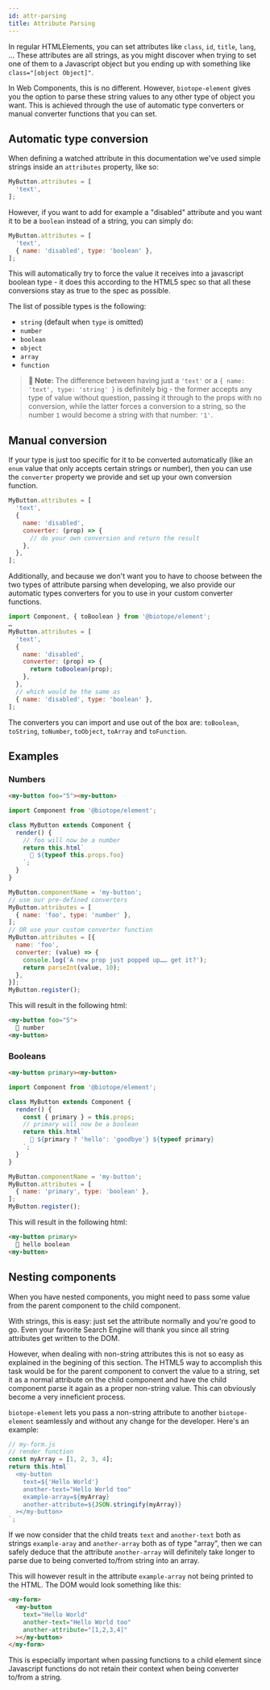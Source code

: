 ```yaml
---
id: attr-parsing
title: Attribute Parsing
---
```


In regular HTMLElements, you can set attributes like `class`, `id`, `title`, `lang`, … These
attributes are all strings, as you might discover when trying to set one of them to a Javascript
object but you ending up with something like `class="[object Object]"`.

In Web Components, this is no different. However, `biotope-element` gives you the option to parse
these string values to any other type of object you want. This is achieved through the use of
automatic type converters or manual converter functions that you can set.

## Automatic type conversion
When defining a watched attribute in this documentation we've used simple strings inside an `attributes`
property, like so:

```javascript
MyButton.attributes = [
  'text',
];
```

However, if you want to add for example a "disabled" attribute and you want it to be a `boolean`
instead of a string, you can simply do:

```javascript
MyButton.attributes = [
  'text',
  { name: 'disabled', type: 'boolean' },
];
```

This will automatically try to force the value it receives into a javascript boolean type - it does
this according to the HTML5 spec so that all these conversions stay as true to the spec as possible.

The list of possible types is the following:
  - `string` (default when `type` is omitted)
  - `number`
  - `boolean`
  - `object`
  - `array`
  - `function`

> __📝 Note:__ The difference between having just a `'text'` or a `{ name: 'text', type: 'string' }`
is definitely big - the former accepts any type of value without question, passing it through to the
props with no conversion, while the latter forces a conversion to a string, so the number `1` would
become a string with that number: `'1'`.

## Manual conversion
If your type is just too specific for it to be converted automatically (like an `enum` value that
only accepts certain strings or number), then you can use the `converter` property we provide and
set up your own conversion function.

```javascript
MyButton.attributes = [
  'text',
  {
    name: 'disabled',
    converter: (prop) => {
      // do your own conversion and return the result
    },
  },
];
```

Additionally, and because we don't want you to have to choose between the two types of attribute
parsing when developing, we also provide our automatic types converters for you to use in your
custom converter functions.

```javascript
import Component, { toBoolean } from '@biotope/element';
…
MyButton.attributes = [
  'text',
  {
    name: 'disabled',
    converter: (prop) => {
      return toBoolean(prop);
    },
  },
  // which would be the same as
  { name: 'disabled', type: 'boolean' },
];
```

The converters you can import and use out of the box are: `toBoolean`, `toString`, `toNumber`,
`toObject`, `toArray` and `toFunction`.

## Examples

### Numbers
```html
<my-button foo="5"><my-button>
```

```javascript
import Component from '@biotope/element';

class MyButton extends Component {
  render() {
    // foo will now be a number
    return this.html`
      🚀 ${typeof this.props.foo}
    `;
  }
}

MyButton.componentName = 'my-button';
// use our pre-defined converters
MyButton.attributes = [
  { name: 'foo', type: 'number' },
];
// OR use your custom converter function
MyButton.attributes = [{
  name: 'foo',
  converter: (value) => {
    console.log('A new prop just popped up…… get it?');
    return parseInt(value, 10);
  },
}];
MyButton.register();

```

This will result in the following html:

```html
<my-button foo="5">
  🚀 number
<my-button>
```

### Booleans
```html
<my-button primary><my-button>
```

```javascript
import Component from '@biotope/element';

class MyButton extends Component {
  render() {
    const { primary } = this.props;
    // primary will now be a boolean
    return this.html`
      💼 ${primary ? 'hello': 'goodbye'} ${typeof primary}
    `;
  }
}

MyButton.componentName = 'my-button';
MyButton.attributes = [
  { name: 'primary', type: 'boolean' },
];
MyButton.register();
```

This will result in the following html:

```html
<my-button primary>
  💼 hello boolean
<my-button>
```

## Nesting components
When you have nested components, you might need to pass some value from the parent component to the
child component.

With strings, this is easy: just set the attribute normally and you're good to go. Even your
favorite Search Engine will thank you since all string attributes get written to the DOM.

However, when dealing with non-string attributes this is not so easy as explained in the begining of
this section. The HTML5 way to accomplish this task would be for the parent component to convert the
value to a string, set it as a normal attribute on the child component and have the child component
parse it again as a proper non-string value. This can obviously become a very inneficient process.

`biotope-element` lets you pass a non-string attribute to another `biotope-element` seamlessly and
without any change for the developer. Here's an example:

```javascript
// my-form.js
// render function
const myArray = [1, 2, 3, 4];
return this.html`
  <my-button
    text=${'Hello World'}
    another-text="Hello World too"
    example-array=${myArray}
    another-attribute=${JSON.stringify(myArray)}
  ></my-button>
`;
```

If we now consider that the child treats `text` and `another-text` both as strings `example-aray`
and `another-array` both as of type "array", then we can safely deduce that the attribute `another-array`
will definitely take longer to parse due to being converted to/from string into an array.

This will however result in the attribute `example-array` not being printed to the HTML. The DOM
would look something like this:

```html
<my-form>
  <my-button
    text="Hello World"
    another-text="Hello World too"
    another-attribute="[1,2,3,4]"
  ></my-button>
</my-form>
```

This is especially important when passing functions to a child element since Javascript functions do
not retain their context when being converter to/from a string.
